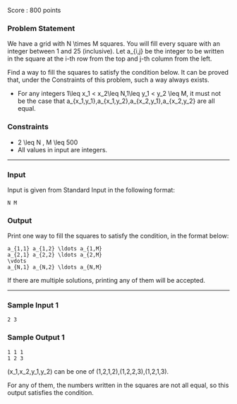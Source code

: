 Score : 800 points

### Problem Statement

We have a grid with N \times M squares. You will fill every square with an integer between 1 and 25 (inclusive). Let a\_{i,j} be the integer to be written in the square at the i-th row from the top and j-th column from the left.

Find a way to fill the squares to satisfy the condition below. It can be proved that, under the Constraints of this problem, such a way always exists.

* For any integers 1\leq x\_1 < x\_2\leq N,1\leq y\_1 < y\_2 \leq M, it must not be the case that a\_{x\_1,y\_1},a\_{x\_1,y\_2},a\_{x\_2,y\_1},a\_{x\_2,y\_2} are all equal.

### Constraints

* 2 \leq N , M \leq 500
* All values in input are integers.

---

### Input

Input is given from Standard Input in the following format:

```
N M 
```

### Output

Print one way to fill the squares to satisfy the condition, in the format below:

```
a_{1,1} a_{1,2} \ldots a_{1,M}
a_{2,1} a_{2,2} \ldots a_{2,M}
\vdots
a_{N,1} a_{N,2} \ldots a_{N,M}
```

If there are multiple solutions, printing any of them will be accepted.

---

### Sample Input 1

```
2 3
```

### Sample Output 1

```
1 1 1
1 2 3
```

(x\_1,x\_2,y\_1,y\_2) can be one of (1,2,1,2),(1,2,2,3),(1,2,1,3).

For any of them, the numbers written in the squares are not all equal, so this output satisfies the condition.